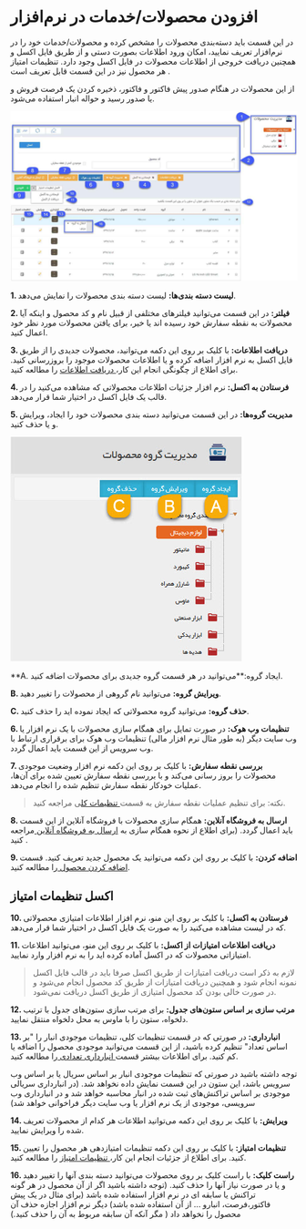 # افزودن محصولات/خدمات در نرم‌افزار 

در این قسمت باید دسته‌بندی محصولات را مشخص کرده و محصولات/خدمات خود را در نرم‌افزار تعریف نمایید، امکان ورود اطلاعات  بصورت دستی و از طریق فایل اکسل و همچنین دریافت خروجی از اطلاعات محصولات در فایل اکسل وجود دارد. تنظیمات امتیاز هر محصول نیز در این قسمت قابل تعریف است . 

از این محصولات در هنگام صدور پیش فاکتور و فاکتور، ذخیره کردن یک فرصت فروش و یا صدور رسید و حواله انبار استفاده می‌شود.

![](ProductList1.png)

**1. لیست دسته بندی‌ها:** لیست دسته بندی محصولات را نمایش می‌دهد.


**2. فیلتر:** در این قسمت می‌توانید فیلترهای مختلفی از قبیل نام و کد محصول و اینکه آیا محصولات به نقطه سفارش خود رسیده اند یا خیر، برای یافتن محصولات مورد نظر خود اعمال کنید.

**3. دریافت اطلاعات:** با کلیک بر روی این دکمه می‌توانید، محصولات جدیدی را از طریق فایل اکسل به نرم افزار اضافه کرده و یا اطلاعات محصولات موجود را بروزرسانی کنید. برای اطلاع از چگونگی انجام این کار،[ دریافت اطلاعات](https://github.com/1stco/PayamGostarDocs/blob/master/Help/Basic-Information/Product-management/receiving-information/ImportProductsFromExcel_2.8.4.md) را مطالعه کنید.  

**4. فرستادن به اکسل:** نرم افزار جزئیات اطلاعات محصولاتی که مشاهده می‌کنید را در قالب یک فایل اکسل در اختیار شما قرار می‌دهد. 

**5. مدیریت گروه‌ها:** در این قسمت می‌توانید دسته بندی محصولات خود را ایجاد، ویرایش و یا حذف کنید.

![](ProduceManagement.png)

**A. ایجاد گروه:**می‌توانید در هر قسمت گروه جدیدی برای محصولات اضافه کنید.

**B. ویرایش گروه:** می‌توانید نام گروهی از محصولات را تغییر دهید.

**C. حذف گروه:** می‌توانید گروه محصولاتی که ایجاد نموده اید را حذف کنید.

**6. تنظیمات وب هوک:** در صورت تمایل برای همگام سازی محصولات با یک نرم افزار یا وب سایت دیگر (به طور مثال نرم افزار مالی) تنظیمات وب هوک برای برقراری ارتباط با وب سرویس از این قسمت باید اعمال گردد.

**7. بررسی نقطه سفارش:** با کلیک بر روی این دکمه نرم افزار وضعیت موجودی محصولات را بروز رسانی می‌کند و با بررسی نقطه سفارش تعیین شده برای آن‌ها، عملیات خودکار نقطه سفارش تنظیم شده را انجام می‌دهد.

> نکته: برای تنظیم عملیات نقطه سفارش به قسمت[ تنظیمات کل](https://github.com/1stco/PayamGostarDocs/blob/master/Help/Settings/General-settings/inventory/inventory.md)ی مراجعه کنید.


**8. ارسال به فروشگاه آنلاین:** همگام سازی محصولات با فروشگاه آنلاین از این قسمت باید اعمال گردد. (برای اطلاع از نحوه همگام سازی به [ارسال به فروشگاه آنلاین ](https://github.com/1stco/PayamGostarDocs/blob/master/Help/Basic-Information/Product-management/Online-shop/Online-shop.md)مراجعه کنید .

**9. اضافه کردن:** با کلیک بر روی این دکمه می‌توانید یک محصول جدید تعریف کنید. قسمت [اضافه کردن محصول ](https://github.com/1stco/PayamGostarDocs/blob/master/Help/Basic-Information/Product-management/AddingProduct_2.8.6.md)را مطالعه کنید.

     
## اکسل تنظیمات امتیاز 

**10.  فرستادن به اکسل:** با کلیک بر روی این منو، نرم افزار اطلاعات امتیازی محصولاتی که در لیست مشاهده می‌کنید را به صورت یک فایل اکسل در اختیار شما قرار می‌دهد.

**11. دریافت اطلاعات امتیازات از اکسل:** با کلیک بر روی این منو، می‌توانید اطلاعات امتیازاتی محصولات که در اکسل آماده کرده اید را به نرم افزار وارد نمایید.

> لازم به ذکر است دریافت امتیازات از طریق اکسل صرفا باید در قالب فایل اکسل نمونه انجام شود و همچنین دریافت امتیازات از طریق کد محصول انجام می‌‌‌‌شود و در صورت خالی بودن کد محصول امتیازی از طریق اکسل دریافت نمی‌‌‌‌شود.

**12. مرتب سازی بر اساس ستون‌های جدول:** برای مرتب سازی ستون‌های جدول با ترتیب دلخواه، ستون را با ماوس به محل دلخواه منتقل نمایید.

**13. انبارداری:** در صورتی که در قسمت تنظیمات کلی، تنظیمات موجودی انبار را "بر اساس تعداد" تنظیم کرده باشید، از این قسمت می‌توانید موجودی محصول را اضافه یا کم کنید. برای اطلاعات بیشتر قسمت[ انبارداری تعدادی ](https://github.com/1stco/PayamGostarDocs/blob/master/Help/Basic-Information/Product-management/number-warehouses/number-warehouses.md)را مطالعه کنید.

 توجه داشته باشید در صورتی که تنظیمات موجودی انبار بر اساس سریال یا بر اساس وب سرویس باشد، این ستون در این قسمت نمایش داده نخواهد شد. (در انبارداری سریالی موجودی بر اساس تراکنش‌های ثبت شده در انبار محاسبه خواهد شد و در انبارداری وب سرویسی، موجودی از یک نرم افزار یا وب سایت دیگر فراخوانی خواهد شد)

**14. ویرایش:** با کلیک بر روی این دکمه می‌توانید اطلاعات هر کدام از محصولات تعریف شده را ویرایش نمایید.

**15. تنظیمات امتیاز:** با کلیک بر روی این دکمه تنظیمات امتیازدهی هر محصول را تعیین کنید. برای اطلاع از جزئیات انجام این کار،[ تنظیمات امتیاز](https://github.com/1stco/PayamGostarDocs/blob/master/Help/Basic-Information/Product-management/Score-settings/Score-settings.md) را مطالعه کنید.

**16. راست کلیک:** با راست کلیک بر روی محصولات می‌توانید دسته بندی آنها را تغییر دهید و یا در صورت نیاز آنها را حذف کنید. (توجه داشته باشید اگر از آن محصول در هر گونه تراکنش یا سابقه ای در نرم افزار استفاده شده باشد (برای مثال در یک پیش فاکتور،فرصت، انبارو ...  از آن استفاده شده باشد) دیگر نرم افزار اجازه حذف آن محصول را نخواهد داد ( مگر آنکه آن سابقه مربوط به آن را حذف کنید.)

 
    
    
